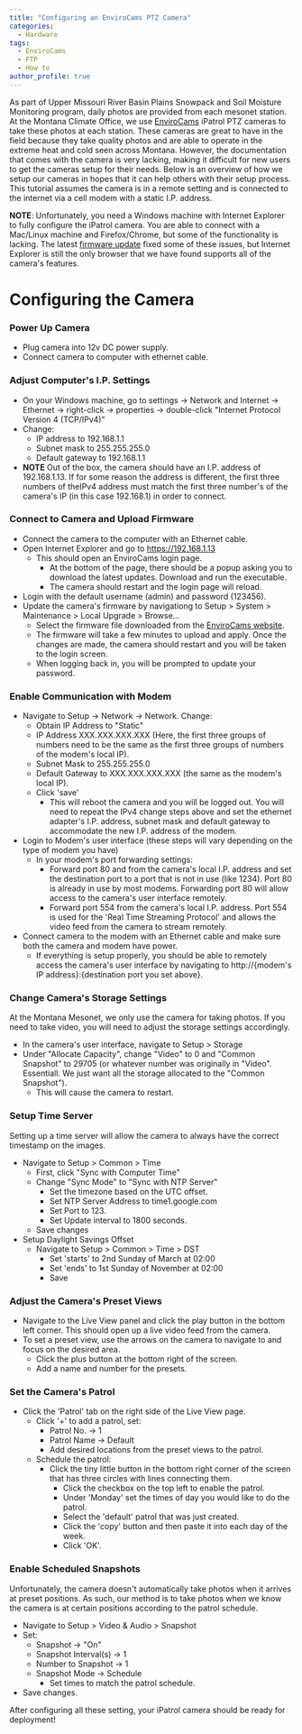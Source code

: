 ```yaml
---
title: "Configuring an EnviroCams PTZ Camera"
categories:
  - Hardware
tags:
  - EnviroCams
  - FTP
  - How to
author_profile: true
---
```

As part of Upper Missouri River Basin Plains Snowpack and Soil Moisture Monitoring program, daily photos are provided from each mesonet station. At the Montana Climate Office, we use [EnviroCams](https://www.envirocams.com/) iPatrol PTZ cameras to take these photos at each station. These cameras are great to have in the field because they take quality photos and are able to operate in the extreme heat and cold seen across Montana. However, the documentation that comes with the camera is very lacking, making it difficult for new users to get the cameras setup for their needs. Below is an overview of how we setup our cameras in hopes that it can help others with their setup process. This tutorial assumes the camera is in a remote setting and is connected to the internet via a cell modem with a static I.P. address. 

**NOTE**: Unfortunately, you need a Windows machine with Internet Explorer to fully configure the iPatrol camera. You are able to connect with a Mac/Linux machine and Firefox/Chrome, but some of the functionality is lacking. The latest [firmware update](https://www.envirocams.com/tech-support/#tab_firmware) fixed some of these issues, but Internet Explorer is still the only browser that we have found supports all of the camera's features. 

# Configuring the Camera
### Power Up Camera
- Plug camera into 12v DC power supply.
- Connect camera to computer with ethernet cable.

### Adjust Computer's I.P. Settings
- On your Windows machine, go to settings -> Network and Internet -> Ethernet -> right-click -> properties -> double-click "Internet Protocol Version 4 (TCP/IPv4)"
- Change:
	- IP address to 192.168.1.1
	-  Subnet mask to 255.255.255.0
	-  Default gateway to 192.168.1.1
-  **NOTE** Out of the box, the camera should have an I.P. address of 192.168.1.13. If for some reason the address is different, the first three numbers of theIPv4 address must match the first three number's of the camera's IP (in this case 192.168.1) in order to connect.

### Connect to Camera and Upload Firmware
- Connect the camera to the computer with an Ethernet cable. 
- Open Internet Explorer and go to https://192.168.1.13
	- This should open an EnviroCams login page. 
		- At the bottom of the page, there should be a popup asking you to download the latest updates. Download and run the executable. 
		- The camera should restart and the login page will reload.
- Login with the default username (admin) and password (123456).
- Update the camera's firmware by navigationg to Setup > System > Maintenance > Local Upgrade > Browse...
	- Select the firmware file downloaded from the [EnviroCams website](https://www.envirocams.com/tech-support/#tab_firmware).
	- The firmware will take a few minutes to upload and apply. Once the changes are made, the camera should restart and you will be taken to the login screen.
  - When logging back in, you will be prompted to update your password.

### Enable Communication with Modem
- Navigate to Setup -> Network -> Network. Change:
	- Obtain IP Address to "Static"
	- IP Address XXX.XXX.XXX.XXX (Here, the first three groups of numbers need to be the same as the first three groups of numbers of the modem's local IP).
	- Subnet Mask to 255.255.255.0
	- Default Gateway to XXX.XXX.XXX.XXX (the same as the modem's local IP).
	- Click 'save'
		- This will reboot the camera and you will be logged out. You will need to repeat the IPv4 change steps above and set the ethernet adapter's I.P. address, subnet mask and default gateway to accommodate the new I.P. address of the modem.
- Login to Modem's user interface (these steps will vary depending on the type of modem you have)
  - In your modem's port forwarding settings:
    - Forward port 80 and from the camera's local I.P. address and set the destination port to a port that is not in use (like 1234). Port 80 is already in use by most modems. Forwarding port 80 will allow access to the camera's user interface remotely.
    - Forward port 554 from the camera's local I.P. address. Port 554 is used for the 'Real Time Streaming Protocol' and allows the video feed from the camera to stream remotely. 
- Connect camera to the modem with an Ethernet cable and make sure both the camera and modem have power. 
  - If everything is setup properly, you should be able to remotely access the camera's user interface by navigating to http://{modem's IP address}:{destination port you set above}.

### Change Camera's Storage Settings
At the Montana Mesonet, we only use the camera for taking photos. If you need to take video, you will need to adjust the storage settings accordingly. 
- In the camera's user interface, navigate to Setup > Storage 
- Under "Allocate Capacity", change "Video" to 0 and "Common Snapshot" to 29705 (or whatever number was originally in "Video". Essentiall. We just want all the storage allocated to the "Common Snapshot"). 
	- This will cause the camera to restart. 


### Setup Time Server
Setting up a time server will allow the camera to always have the correct timestamp on the images. 
- Navigate to Setup > Common > Time
	- First, click "Sync with Computer Time"
	- Change "Sync Mode" to "Sync with NTP Server"
		- Set the timezone based on the UTC offset.
		- Set NTP Server Address to time1.google.com
		- Set Port to 123.
		- Set Update interval to 1800 seconds.
	- Save changes
- Setup Daylight Savings Offset
	- Navigate to Setup > Common > Time > DST
		- Set 'starts' to 2nd Sunday of March at 02:00
		- Set 'ends' to 1st Sunday of November at 02:00
		- Save

### Adjust the Camera's Preset Views
- Navigate to the Live View panel and click the play button in the bottom left corner. This should open up a live video feed from the camera. 
- To set a preset view, use the arrows on the camera to navigate to and focus on the desired area.
	- Click the plus button at the bottom right of the screen. 
	- Add a name and number for the presets. 

### Set the Camera's Patrol
- Click the 'Patrol' tab on the right side of the Live View page. 
	- Click '+' to add a patrol, set:
		- Patrol No. -> 1
		- Patrol Name -> Default
		- Add desired locations from the preset views to the patrol. 
	- Schedule the patrol:
		- Click the tiny little button in the bottom right corner of the screen that has three circles with lines connecting them.
			- Click the checkbox on the top left to enable the patrol.
			- Under 'Monday' set the times of day you would like to do the patrol. 
			- Select the 'default' patrol that was just created.
			- Click the 'copy' button and then paste it into each day of the week. 
			- Click 'OK'.

### Enable Scheduled Snapshots
Unfortunately, the camera doesn't automatically take photos when it arrives at preset positions. As such, our method is to take photos when we know the camera is at certain positions according to the patrol schedule. 

- Navigate to Setup > Video & Audio > Snapshot
- Set:
	-  Snapshot -> "On"
	- Snapshot Interval(s) -> 1
	- Number to Snapshot -> 1
	- Snapshot Mode -> Schedule
		- Set times to match the patrol schedule. 
- Save changes. 

After configuring all these setting, your iPatrol camera should be ready for deployment! 